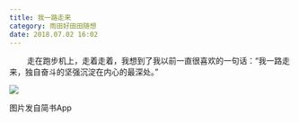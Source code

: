 ```yaml
---
title: 我一路走来
category: 雨田好田田随想
date: 2018.07.02 16:02
---
```


        走在跑步机上，走着走着，我想到了我以前一直很喜欢的一句话：“我一路走来，独自奋斗的坚强沉淀在内心的最深处。”

![](https://markdown-1301532546.cos.ap-guangzhou.myqcloud.com/peipei_blog/20210921150217.jpeg)  

图片发自简书App